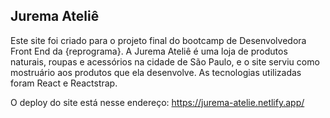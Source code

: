 ## Jurema Ateliê

Este site foi criado para o projeto final do bootcamp de Desenvolvedora Front End da {reprograma}.
A Jurema Ateliê é uma loja de produtos naturais, roupas e acessórios na cidade de São Paulo, e o site serviu como mostruário aos produtos que ela desenvolve. 
As tecnologias utilizadas foram React e Reactstrap.

O deploy do site está nesse endereço:
https://jurema-atelie.netlify.app/
